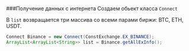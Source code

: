 ###Получение данных с интернета
Создаем обьект класса `Connect` 

В `list` возвращается три массива со всеми парами биржи: BTC, ETH, USDT.
```java
Connect Binance = new Connect(ConstExchange.EX_BINANCE);
ArrayList<ArrayList<String>> list = Binance.getAllExInfo();
```

